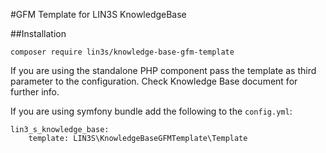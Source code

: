 #GFM Template for LIN3S KnowledgeBase

##Installation

    composer require lin3s/knowledge-base-gfm-template
    
If you are using the standalone PHP component pass the template as third parameter to the configuration. Check Knowledge
Base document for further info.

If you are using symfony bundle add the following to the `config.yml`:

    lin3_s_knowledge_base:
        template: LIN3S\KnowledgeBaseGFMTemplate\Template
